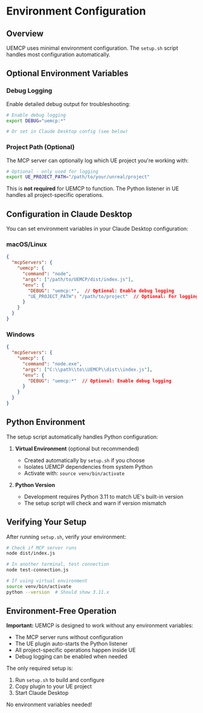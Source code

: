 # Environment Configuration

## Overview

UEMCP uses minimal environment configuration. The `setup.sh` script handles most configuration automatically.

## Optional Environment Variables

### Debug Logging

Enable detailed debug output for troubleshooting:

```bash
# Enable debug logging
export DEBUG="uemcp:*"

# Or set in Claude Desktop config (see below)
```

### Project Path (Optional)

The MCP server can optionally log which UE project you're working with:

```bash
# Optional - only used for logging
export UE_PROJECT_PATH="/path/to/your/unreal/project"
```

This is **not required** for UEMCP to function. The Python listener in UE handles all project-specific operations.

## Configuration in Claude Desktop

You can set environment variables in your Claude Desktop configuration:

### macOS/Linux
```json
{
  "mcpServers": {
    "uemcp": {
      "command": "node",
      "args": ["/path/to/UEMCP/dist/index.js"],
      "env": {
        "DEBUG": "uemcp:*",  // Optional: Enable debug logging
        "UE_PROJECT_PATH": "/path/to/project"  // Optional: For logging only
      }
    }
  }
}
```

### Windows
```json
{
  "mcpServers": {
    "uemcp": {
      "command": "node.exe",
      "args": ["C:\\path\\to\\UEMCP\\dist\\index.js"],
      "env": {
        "DEBUG": "uemcp:*"  // Optional: Enable debug logging
      }
    }
  }
}
```

## Python Environment

The setup script automatically handles Python configuration:

1. **Virtual Environment** (optional but recommended)
   - Created automatically by `setup.sh` if you choose
   - Isolates UEMCP dependencies from system Python
   - Activate with: `source venv/bin/activate`

2. **Python Version**
   - Development requires Python 3.11 to match UE's built-in version
   - The setup script will check and warn if version mismatch

## Verifying Your Setup

After running `setup.sh`, verify your environment:

```bash
# Check if MCP server runs
node dist/index.js

# In another terminal, test connection
node test-connection.js

# If using virtual environment
source venv/bin/activate
python --version  # Should show 3.11.x
```

## Environment-Free Operation

**Important:** UEMCP is designed to work without any environment variables:

- The MCP server runs without configuration
- The UE plugin auto-starts the Python listener
- All project-specific operations happen inside UE
- Debug logging can be enabled when needed

The only required setup is:
1. Run `setup.sh` to build and configure
2. Copy plugin to your UE project
3. Start Claude Desktop

No environment variables needed!